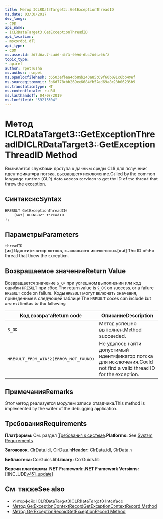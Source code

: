 ```yaml
---
title: Метод ICLRDataTarget3::GetExceptionThreadID
ms.date: 03/30/2017
dev_langs:
- cpp
api_name:
- ICLRDataTarget3.GetExceptionThreadID
api_location:
- mscordbi.dll
api_type:
- COM
ms.assetid: 307d6ac7-4a86-45f3-999d-6b47004a68f2
topic_type:
- apiref
author: rpetrusha
ms.author: ronpet
ms.openlocfilehash: c6503efbaa4db89b243a85b69f60b091c6bb49ef
ms.sourcegitcommit: 5b6d778ebb269ee6684fb57ad69a8c28b06235b9
ms.translationtype: MT
ms.contentlocale: ru-RU
ms.lasthandoff: 04/08/2019
ms.locfileid: "59215304"
---
```

# <a name="iclrdatatarget3getexceptionthreadid-method"></a><span data-ttu-id="2af16-102">Метод ICLRDataTarget3::GetExceptionThreadID</span><span class="sxs-lookup"><span data-stu-id="2af16-102">ICLRDataTarget3::GetExceptionThreadID Method</span></span>
<span data-ttu-id="2af16-103">Вызывается службами доступа к данным среды CLR для получения идентификатора потока, вызвавшего исключение.</span><span class="sxs-lookup"><span data-stu-id="2af16-103">Called by the common language runtime (CLR) data access services to get the ID of the thread that threw the exception.</span></span>  
  
## <a name="syntax"></a><span data-ttu-id="2af16-104">Синтаксис</span><span class="sxs-lookup"><span data-stu-id="2af16-104">Syntax</span></span>  
  
```cpp  
HRESULT GetExceptionThreadID(  
    [out] ULONG32* threadID  
);  
```  
  
## <a name="parameters"></a><span data-ttu-id="2af16-105">Параметры</span><span class="sxs-lookup"><span data-stu-id="2af16-105">Parameters</span></span>  
 `threadID`  
 <span data-ttu-id="2af16-106">[из] Идентификатор потока, вызвавшего исключение.</span><span class="sxs-lookup"><span data-stu-id="2af16-106">[out] The ID of the thread that threw the exception.</span></span>  
  
## <a name="return-value"></a><span data-ttu-id="2af16-107">Возвращаемое значение</span><span class="sxs-lookup"><span data-stu-id="2af16-107">Return Value</span></span>  
 <span data-ttu-id="2af16-108">Возвращается значение `S_OK` при успешном выполнении или код ошибки `HRESULT` при сбое.</span><span class="sxs-lookup"><span data-stu-id="2af16-108">The return value is `S_OK` on success, or a failure `HRESULT` code on failure.</span></span> <span data-ttu-id="2af16-109">Коды `HRESULT` могут включать значения, приведенные в следующей таблице.</span><span class="sxs-lookup"><span data-stu-id="2af16-109">The `HRESULT` codes can include but are not limited to the following:</span></span>  
  
|<span data-ttu-id="2af16-110">Код возврата</span><span class="sxs-lookup"><span data-stu-id="2af16-110">Return code</span></span>|<span data-ttu-id="2af16-111">Описание</span><span class="sxs-lookup"><span data-stu-id="2af16-111">Description</span></span>|  
|-----------------|-----------------|  
|`S_OK`|<span data-ttu-id="2af16-112">Метод успешно выполнен.</span><span class="sxs-lookup"><span data-stu-id="2af16-112">Method succeeded.</span></span>|  
|`HRESULT_FROM_WIN32(ERROR_NOT_FOUND)`|<span data-ttu-id="2af16-113">Не удалось найти допустимый идентификатор потока для исключения.</span><span class="sxs-lookup"><span data-stu-id="2af16-113">Could not find a valid thread ID for the exception.</span></span>|  
  
## <a name="remarks"></a><span data-ttu-id="2af16-114">Примечания</span><span class="sxs-lookup"><span data-stu-id="2af16-114">Remarks</span></span>  
 <span data-ttu-id="2af16-115">Этот метод реализуется модулем записи отладчика.</span><span class="sxs-lookup"><span data-stu-id="2af16-115">This method is implemented by the writer of the debugging application.</span></span>  
  
## <a name="requirements"></a><span data-ttu-id="2af16-116">Требования</span><span class="sxs-lookup"><span data-stu-id="2af16-116">Requirements</span></span>  
 <span data-ttu-id="2af16-117">**Платформы:** См. раздел [Требования к системе](../../../../docs/framework/get-started/system-requirements.md).</span><span class="sxs-lookup"><span data-stu-id="2af16-117">**Platforms:** See [System Requirements](../../../../docs/framework/get-started/system-requirements.md).</span></span>  
  
 <span data-ttu-id="2af16-118">**Заголовок.** ClrData.idl, ClrData.h</span><span class="sxs-lookup"><span data-stu-id="2af16-118">**Header:** ClrData.idl, ClrData.h</span></span>  
  
 <span data-ttu-id="2af16-119">**Библиотека:** CorGuids.lib</span><span class="sxs-lookup"><span data-stu-id="2af16-119">**Library:** CorGuids.lib</span></span>  
  
 **<span data-ttu-id="2af16-120">Версии платформы .NET Framework:</span><span class="sxs-lookup"><span data-stu-id="2af16-120">.NET Framework Versions:</span></span>** [!INCLUDE[v451_update](../../../../includes/net-current-v451-nov-plus.md)]  
  
## <a name="see-also"></a><span data-ttu-id="2af16-121">См. также</span><span class="sxs-lookup"><span data-stu-id="2af16-121">See also</span></span>

- [<span data-ttu-id="2af16-122">Интерфейс ICLRDataTarget3</span><span class="sxs-lookup"><span data-stu-id="2af16-122">ICLRDataTarget3 Interface</span></span>](../../../../docs/framework/unmanaged-api/debugging/iclrdatatarget3-interface.md)
- [<span data-ttu-id="2af16-123">Метод GetExceptionContextRecord</span><span class="sxs-lookup"><span data-stu-id="2af16-123">GetExceptionContextRecord Method</span></span>](../../../../docs/framework/unmanaged-api/debugging/iclrdatatarget3-getexceptioncontextrecord-method.md)
- [<span data-ttu-id="2af16-124">Метод GetExceptionRecord</span><span class="sxs-lookup"><span data-stu-id="2af16-124">GetExceptionRecord Method</span></span>](../../../../docs/framework/unmanaged-api/debugging/iclrdatatarget3-getexceptionrecord-method.md)
